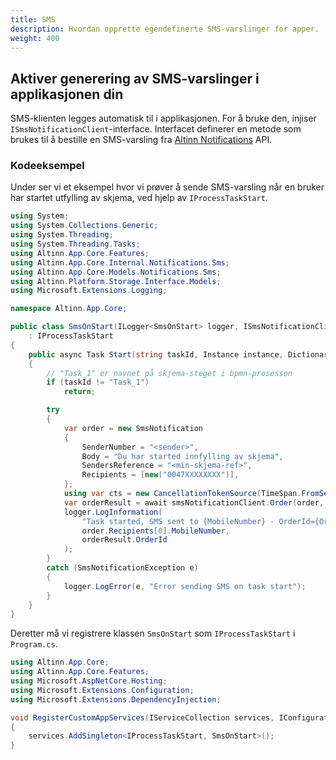 ```yaml
---
title: SMS
description: Hvordan opprette egendefinerte SMS-varslinger for apper.
weight: 400
---
```


## Aktiver generering av SMS-varslinger i applikasjonen din

SMS-klienten legges automatisk til i applikasjonen. For å bruke den, injiser `ISmsNotificationClient`-interface. 
Interfacet definerer en metode som brukes til å bestille en SMS-varsling fra [Altinn Notifications](https://github.com/Altinn/altinn-notifications) API.

### Kodeeksempel

Under ser vi et eksempel hvor vi prøver å sende SMS-varsling når en bruker har startet utfylling av skjema, ved hjelp av `IProcessTaskStart`.

```csharp file=SmsOnStart.cs
using System;
using System.Collections.Generic;
using System.Threading;
using System.Threading.Tasks;
using Altinn.App.Core.Features;
using Altinn.App.Core.Internal.Notifications.Sms;
using Altinn.App.Core.Models.Notifications.Sms;
using Altinn.Platform.Storage.Interface.Models;
using Microsoft.Extensions.Logging;

namespace Altinn.App.Core;

public class SmsOnStart(ILogger<SmsOnStart> logger, ISmsNotificationClient smsNotificationClient)
    : IProcessTaskStart
{
    public async Task Start(string taskId, Instance instance, Dictionary<string, string> prefill)
    {
        // "Task_1" er navnet på skjema-steget i bpmn-prosessen
        if (taskId != "Task_1")
            return;

        try
        {
            var order = new SmsNotification
            {
                SenderNumber = "<sender>",
                Body = "Du har started innfylling av skjema",
                SendersReference = "<min-skjema-ref>",
                Recipients = [new("0047XXXXXXXX")],
            };
            using var cts = new CancellationTokenSource(TimeSpan.FromSeconds(10));
            var orderResult = await smsNotificationClient.Order(order, default);
            logger.LogInformation(
                "Task started, SMS sent to {MobileNumber} - OrderId={OrderId}",
                order.Recipients[0].MobileNumber,
                orderResult.OrderId
            );
        }
        catch (SmsNotificationException e)
        {
            logger.LogError(e, "Error sending SMS on task start");
        }
    }
}
```

Deretter må vi registrere klassen `SmsOnStart` som `IProcessTaskStart` i `Program.cs`.

```csharp file=Program.cs
using Altinn.App.Core;
using Altinn.App.Core.Features;
using Microsoft.AspNetCore.Hosting;
using Microsoft.Extensions.Configuration;
using Microsoft.Extensions.DependencyInjection;

void RegisterCustomAppServices(IServiceCollection services, IConfiguration config, IWebHostEnvironment env)
{
    services.AddSingleton<IProcessTaskStart, SmsOnStart>();
}
```
